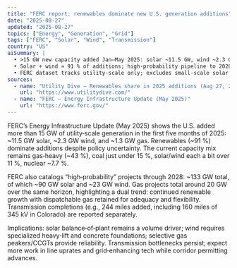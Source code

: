 ```yaml
---
title: "FERC report: renewables dominate new U.S. generation additions"
date: "2025-08-27"
updated: "2025-08-27"
topics: ["Energy", "Generation", "Grid"]
tags: ["FERC", "Solar", "Wind", "Transmission"]
country: "US"
aiSummary: |
  • >15 GW new capacity added Jan–May 2025: solar ~11.5 GW, wind ~2.3 GW, gas ~1.3 GW
  • Solar + wind ≈ 91 % of additions; high‑probability pipeline to 2028 ~133 GW (solar ~90, wind ~23, gas ~20)
  • FERC dataset tracks utility‑scale only; excludes small‑scale solar and batteries
sources:
  - name: "Utility Dive — Renewables share in 2025 additions (Aug 27, 2025)"
    url: "https://www.utilitydive.com/"
  - name: "FERC — Energy Infrastructure Update (May 2025)"
    url: "https://www.ferc.gov/"
---
```


FERC’s Energy Infrastructure Update (May 2025) shows the U.S. added more than 15 GW of utility‑scale generation in the first five months of 2025: ~11.5 GW solar, ~2.3 GW wind, and ~1.3 GW gas. Renewables (~91 %) dominate additions despite policy uncertainty. The current capacity mix remains gas‑heavy (~43 %), coal just under 15 %, solar/wind each a bit over 11 %, nuclear ~7.7 %.

FERC also catalogs “high‑probability” projects through 2028: ~133 GW total, of which ~90 GW solar and ~23 GW wind. Gas projects total around 20 GW over the same horizon, highlighting a dual trend: continued renewable growth with dispatchable gas retained for adequacy and flexibility. Transmission completions (e.g., 244 miles added, including 160 miles of 345 kV in Colorado) are reported separately.

Implications: solar balance‑of‑plant remains a volume driver; wind requires specialized heavy‑lift and concrete foundations; selective gas peakers/CCGTs provide reliability. Transmission bottlenecks persist; expect more work in line uprates and grid‑enhancing tech while corridor permitting advances.

